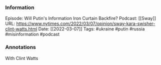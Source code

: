 ### Information

Episode: Will Putin's Information Iron Curtain Backfire?
Podcast: [[Sway]]
URL: https://www.nytimes.com/2022/03/07/opinion/sway-kara-swisher-clint-watts.html
Date: [[2022-03-07]]
Tags: #ukraine #putin #russia #misinformation
#podcast


### Annotations

With Clint Watts